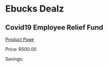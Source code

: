 
# Ebucks Dealz
## Covid19 Employee Relief Fund
[Product Page](https://www.ebucks.com/web/shop/productSelected.do?prodId=216821398&catId=365579701)

Price: R500.00

Savings: 


	